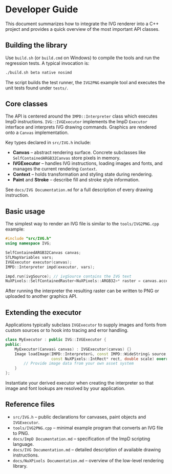 # Developer Guide

This document summarizes how to integrate the IVG renderer into a C++ project and provides a quick overview of the most important API classes.

## Building the library

Use `build.sh` (or `build.cmd` on Windows) to compile the tools and run the regression tests. A typical invocation is:

```bash
./build.sh beta native nosimd
```

The script builds the test runner, the `IVG2PNG` example tool and executes the unit tests found under `tests/`.

## Core classes

The API is centered around the `IMPD::Interpreter` class which executes ImpD instructions. `IVG::IVGExecutor` implements the ImpD `Executor` interface and interprets IVG drawing commands. Graphics are rendered onto a `Canvas` implementation.

Key types declared in `src/IVG.h` include:

- **Canvas** – abstract rendering surface. Concrete subclasses like `SelfContainedARGB32Canvas` store pixels in memory.
- **IVGExecutor** – handles IVG instructions, loading images and fonts, and manages the current rendering `Context`.
- **Context** – holds transformation and styling state during rendering.
- **Paint** and **Stroke** – describe fill and stroke style information.

See `docs/IVG Documentation.md` for a full description of every drawing instruction.

## Basic usage

The simplest way to render an IVG file is similar to the `tools/IVG2PNG.cpp` example:

```cpp
#include "src/IVG.h"
using namespace IVG;

SelfContainedARGB32Canvas canvas;
STLMapVariables vars;
IVGExecutor executor(canvas);
IMPD::Interpreter impd(executor, vars);

impd.run(ivgSource); // ivgSource contains the IVG text
NuXPixels::SelfContainedRaster<NuXPixels::ARGB32>* raster = canvas.accessRaster();
```

After running the interpreter the resulting raster can be written to PNG or uploaded to another graphics API.

## Extending the executor

Applications typically subclass `IVGExecutor` to supply images and fonts from custom sources or to hook into tracing and error handling.

```cpp
class MyExecutor : public IVG::IVGExecutor {
public:
    MyExecutor(Canvas& canvas) : IVGExecutor(canvas) {}
    Image loadImage(IMPD::Interpreter&, const IMPD::WideString& source,
                    const NuXPixels::IntRect* rect, double scale) override {
        // Provide image data from your own asset system
    }
};
```

Instantiate your derived executor when creating the interpreter so that image and font lookups are resolved by your application.

## Reference files

- `src/IVG.h` – public declarations for canvases, paint objects and `IVGExecutor`.
- `tools/IVG2PNG.cpp` – minimal example program that converts an IVG file to PNG.
- `docs/ImpD Documentation.md` – specification of the ImpD scripting language.
- `docs/IVG Documentation.md` – detailed description of available drawing instructions.
- `docs/NuXPixels Documentation.md` – overview of the low-level rendering library.
